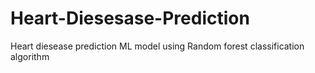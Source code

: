 # Heart-Diesesase-Prediction
Heart diesease prediction ML model using Random forest classification algorithm
